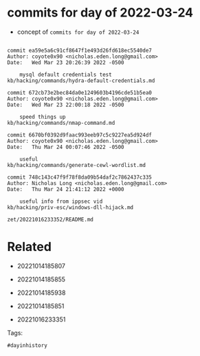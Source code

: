 # commits for day of 2022-03-24

- concept of `commits for day of 2022-03-24`

```

commit ea59e5a6c91cf8647f1e493d26fd618ec5540de7
Author: coyote0x90 <nicholas.eden.long@gmail.com>
Date:   Wed Mar 23 20:26:39 2022 -0500

    mysql default credentials test
kb/hacking/commands/hydra-default-credentials.md

commit 672cb73e2bec84da0e1249603b4196cde51b5ea0
Author: coyote0x90 <nicholas.eden.long@gmail.com>
Date:   Wed Mar 23 22:00:18 2022 -0500

    speed things up
kb/hacking/commands/nmap-command.md

commit 6670bf0392d9faac993eeb97c5c9227ea5d924df
Author: coyote0x90 <nicholas.eden.long@gmail.com>
Date:   Thu Mar 24 00:07:46 2022 -0500

    useful
kb/hacking/commands/generate-cewl-wordlist.md

commit 748c143c47f9f78f8da09b54daf2c7862437c335
Author: Nicholas Long <nicholas.eden.long@gmail.com>
Date:   Thu Mar 24 21:41:12 2022 +0000

    useful info from ippsec vid
kb/hacking/priv-esc/windows-dll-hijack.md
```

` zet/20221016233352/README.md `

# Related

- 20221014185807

- 20221014185855

- 20221014185938

- 20221014185851

- 20221016233351

Tags:

    #dayinhistory
